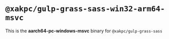 # `@xakpc/gulp-grass-sass-win32-arm64-msvc`

This is the **aarch64-pc-windows-msvc** binary for `@xakpc/gulp-grass-sass`
